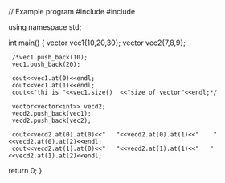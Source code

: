 // Example program
#include <iostream>
#include <vector>

using namespace std;


 int main() 
 {
     vector <int> vec1{10,20,30};
     vector <int> vec2{7,8,9};
     
     /*vec1.push_back(10);
     vec1.push_back(20);
     
     cout<<vec1.at(0)<<endl;
     cout<<vec1.at(1)<<endl;
     cout<<"thi is "<<vec1.size()  <<"size of vector"<<endl;*/
     
     vector<vector<int>> vecd2;
     vecd2.push_back(vec1);
     vecd2.push_back(vec2);
     
     cout<<vecd2.at(0).at(0)<<"   "<<vecd2.at(0).at(1)<<"    "<<vecd2.at(0).at(2)<<endl;
     cout<<vecd2.at(1).at(0)<<"   "<<vecd2.at(1).at(1)<<"   "<<vecd2.at(1).at(2)<<endl;
     
     
     
     
     
   return 0;
}
